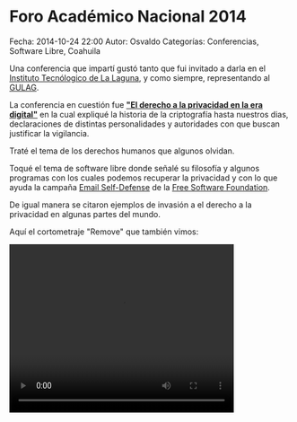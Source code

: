 Foro Académico Nacional 2014
==================================

Fecha: 2014-10-24 22:00
Autor: Osvaldo
Categorías: Conferencias, Software Libre, Coahuila

Una conferencia que impartí gustó tanto que fui invitado a darla en el [Instituto Tecnólogico de La Laguna](http://www.itlalaguna.edu.mx/), y como siempre, representando al [GULAG](http://gulag.org.mx/).

<!-- break -->

La conferencia en cuestión fue [**"El derecho a la privacidad en la era digital"**](https://github.com/ChicoXXX/Conferencia-DPED) en la cual expliqué la historia de la criptografía hasta nuestros dias, declaraciones de distintas personalidades y autoridades con que buscan justificar la vigilancia.

Traté el tema de los derechos humanos que algunos olvidan.

Toqué el tema de software libre donde señalé su filosofía y algunos programas con los cuales podemos recuperar la privacidad y con lo que ayuda la campaña [Email Self-Defense](https://emailselfdefense.fsf.org/es/) de la [Free Software Foundation](https://fsf.org/).

De igual manera se citaron ejemplos de invasión a el derecho a la privacidad en algunas partes del mundo.

Aquí el cortometraje "Remove" que también vimos:

<video style="width:400px;height:300px;" controls>
    <source src="2014-10-16-semana-academica-xx-4/Remove.ogv" type="video/ogg">
    <p>This is fallback content to display if the browser does not support the video element.</p>
</video>
